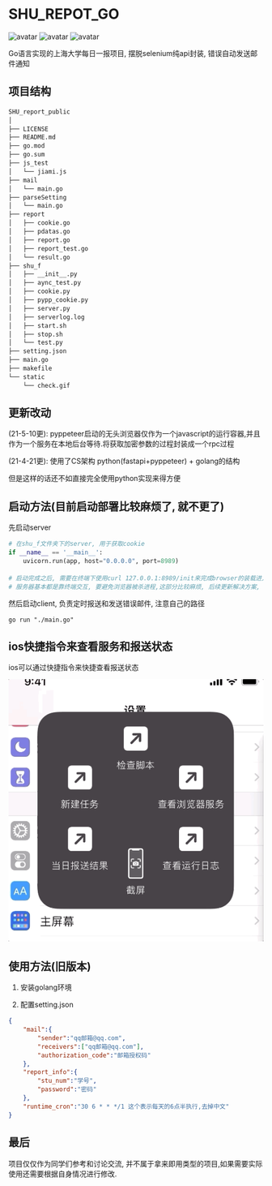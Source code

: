 # SHU_REPOT_GO

![avatar](https://img.shields.io/badge/Async-Yes-red)
![avatar](https://img.shields.io/badge/Configuration-Yes-green)
![avatar](https://img.shields.io/badge/license-MIT-blue)

Go语言实现的上海大学每日一报项目, 摆脱selenium纯api封装, 错误自动发送邮件通知

## 项目结构

```bash
SHU_report_public
│
├── LICENSE
├── README.md
├── go.mod
├── go.sum
├── js_test
│   └── jiami.js
├── mail
│   └── main.go
├── parseSetting
│   └── main.go
├── report
│   ├── cookie.go
│   ├── pdatas.go
│   ├── report.go
│   ├── report_test.go
│   └── result.go
├── shu_f
│   ├── __init__.py
│   ├── aync_test.py
│   ├── cookie.py
│   ├── pypp_cookie.py
│   ├── server.py
│   ├── serverlog.log
│   ├── start.sh
│   ├── stop.sh
│   └── test.py
├── setting.json
├── main.go
├── makefile
└── static
    └── check.gif
```

## 更新改动

(21-5-10更):
pyppeteer启动的无头浏览器仅作为一个javascript的运行容器,并且作为一个服务在本地后台等待.将获取加密参数的过程封装成一个rpc过程

(21-4-21更):
使用了CS架构 python(fastapi+pyppeteer) + golang的结构

但是这样的话还不如直接完全使用python实现来得方便

## 启动方法(目前启动部署比较麻烦了, 就不更了)
先启动server
```python
# 在shu_f文件夹下的server, 用于获取cookie
if __name__ == '__main__':
    uvicorn.run(app, host="0.0.0.0", port=8989)

# 启动完成之后, 需要在终端下使用curl 127.0.0.1:8989/init来完成browser的装载进入内存
# 服务器基本都是靠终端交互, 要避免浏览器被杀进程,这部分比较麻烦, 后续更新解决方案, 感兴趣的朋友可以自己动手尝试
```

然后启动client, 负责定时报送和发送错误邮件, 注意自己的路径

```shell
go run "./main.go" 
```

## ios快捷指令来查看服务和报送状态
ios可以通过快捷指令来快捷查看报送状态

![image](https://github.com/crazyhubox/SHU_report_public/blob/main/static/check.gif)

## 使用方法(旧版本)

1. 安装golang环境

2. 配置setting.json

``` json
{
    "mail":{
        "sender":"qq邮箱@qq.com",
        "receivers":["qq邮箱@qq.com"],
        "authorization_code":"邮箱授权码"
    },
    "report_info":{
        "stu_num":"学号",
        "password":"密码"
    },
    "runtime_cron":"30 6 * * */1 这个表示每天的6点半执行,去掉中文"
}
```

## 最后

项目仅仅作为同学们参考和讨论交流, 并不属于拿来即用类型的项目,如果需要实际使用还需要根据自身情况进行修改.